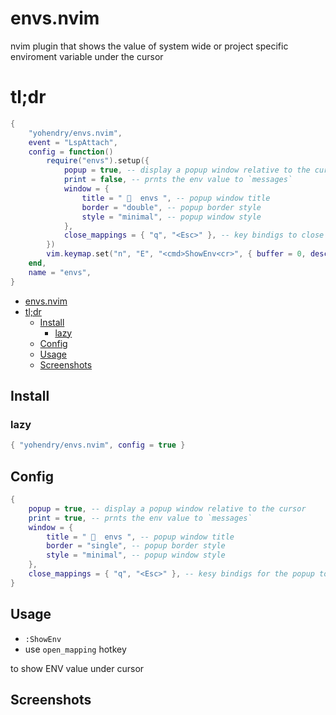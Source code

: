 # envs.nvim
nvim plugin that shows the value of system wide or project specific enviroment variable under the cursor

# tl;dr
```lua
{
	"yohendry/envs.nvim",
	event = "LspAttach",
	config = function()
		require("envs").setup({
			popup = true, -- display a popup window relative to the cursor
			print = false, -- prnts the env value to `messages`
			window = {
				title = "   envs ", -- popup window title
				border = "double", -- popup border style
				style = "minimal", -- popup window style
			},
			close_mappings = { "q", "<Esc>" }, -- key bindigs to close the popup
		})
		vim.keymap.set("n", "E", "<cmd>ShowEnv<cr>", { buffer = 0, desc = "Show Env variable value under cursor" })
	end,
	name = "envs",
}

```


<!--toc:start-->
- [envs.nvim](#envsnvim)
- [tl;dr](#tldr)
  - [Install](#install)
    - [lazy](#lazy)
  - [Config](#config)
  - [Usage](#usage)
  - [Screenshots](#screenshots)
<!--toc:end-->

## Install

### lazy
```lua
{ "yohendry/envs.nvim", config = true }
```

## Config
```lua
{
	popup = true, -- display a popup window relative to the cursor
	print = true, -- prnts the env value to `messages`
	window = {
		title = "   envs ", -- popup window title
		border = "single", -- popup border style
		style = "minimal", -- popup window style
	},
	close_mappings = { "q", "<Esc>" }, -- kesy bindigs for the popup to close
}
```

## Usage
- `:ShowEnv`
- use `open_mapping` hotkey

to show ENV value under cursor

## Screenshots


